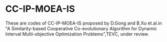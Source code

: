 # CC-IP-MOEA-IS
These are codes of CC-IP-MOEA-IS proposed by D.Gong and B.Xu et.al.in "A Similarity-based Cooperative Co-evolutionary Algorithm for Dynamic Interval Multi-objective Optimization Problems",TEVC, under review.
